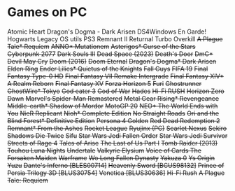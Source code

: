 # Games on PC

Atomic Heart
Dragon's Dogma - Dark Arisen
DS4Windows
En Garde!
Hogwarts Legacy
OS utils
PS3
Remnant II
Returnal
Turbo Overkill
~~A Plague Tale\* Requiem~~
~~ANNO\* Mutationem~~
~~Asterigos\* Curse of the Stars~~
~~Cyberpunk 2077~~
~~Dark Souls III~~
~~Dead Space (2023)~~
~~Death's Door~~
~~DmC\* Devil May Cry~~
~~Doom (2016)~~
~~Doom Eternal~~
~~Dragon's Dogma\* Dark Arisen~~
~~Elden Ring~~
~~Ender Lilies\* Quietus of the Knights~~
~~Fall Guys~~
~~FIFA 19~~
~~Final Fantasy Type-0 HD~~
~~Final Fantasy VII Remake Intergrade~~
~~Final Fantasy XIV\* A Realm Reborn~~
~~Final Fantasy XV~~
~~Forza Horizon 5~~
~~Furi~~
~~Ghostrunner~~
~~GhostWire\* Tokyo~~
~~God eater 3~~
~~God of War~~
~~Hades~~
~~Hi-Fi RUSH~~
~~Horizon Zero Dawn~~
~~Marvel's Spider-Man Remastered~~
~~Metal Gear Rising\* Revengeance~~
~~Middle-earth\* Shadow of Mordor~~
~~MotoGP 20~~
~~NEO\* The World Ends with You~~
~~NieR Replicant~~
~~Nioh\* Complete Edition~~
~~No Straight Roads~~
~~Ori and the Blind Forest\* Definitive Edition~~
~~Persona 4 Golden~~
~~Red Dead Redemption 2~~
~~Remnant\* From the Ashes~~
~~Rocket League~~
~~Ryujinx (PC)~~
~~Scarlet Nexus~~
~~Sekiro Shadows Die Twice~~
~~Sifu~~
~~Star Wars Jedi Fallen Order~~
~~Star Wars Jedi Survivor~~
~~Streets of Rage 4~~
~~Tales of Arise~~
~~The Last of Us Part I~~
~~Tomb Raider (2013)~~
~~Touhou Luna Nights~~
~~Undertale~~
~~Valkyrie Elysium~~
~~Voice of Cards The Forsaken Maiden~~
~~Warframe~~
~~Wo Long Fallen Dynasty~~
~~Yakuza 0~~
~~Ys Origin~~
~~Yuzu~~
~~Dante's Inferno [BLES00714]~~
~~Heavenly Sword [BCUS98132]~~
~~Prince of Persia Trilogy 3D [BLUS30754]~~
~~Venetica [BLUS30636]~~
~~Hi-Fi Rush~~
~~A Plague Tale: Requiem~~
